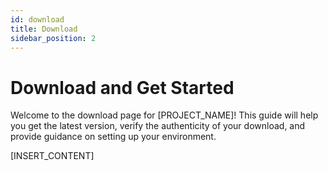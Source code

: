 ```yaml
---
id: download
title: Download
sidebar_position: 2
---
```


# Download and Get Started

Welcome to the download page for [PROJECT_NAME]! This guide will help you get the latest version, verify the authenticity of your download, and provide guidance on setting up your environment.

[INSERT_CONTENT]